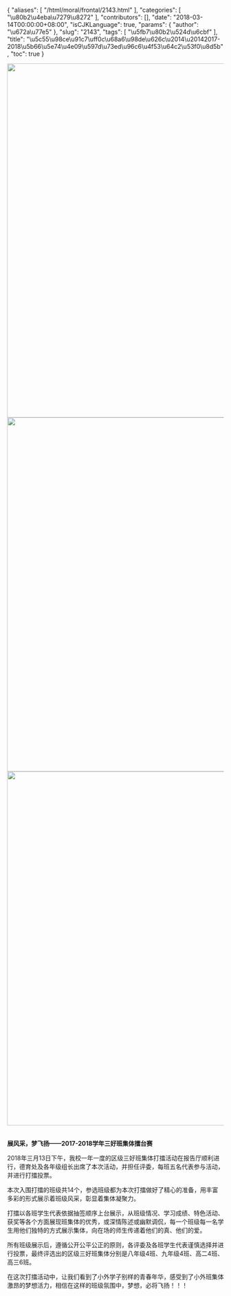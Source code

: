 {
    "aliases": [
        "/html/moral/frontal/2143.html"
    ],
    "categories": [
        "\u80b2\u4eba\u7279\u8272"
    ],
    "contributors": [],
    "date": "2018-03-14T00:00:00+08:00",
    "isCJKLanguage": true,
    "params": {
        "author": "\u672a\u77e5"
    },
    "slug": "2143",
    "tags": [
        "\u5fb7\u80b2\u524d\u6cbf"
    ],
    "title": "\u5c55\u98ce\u91c7\uff0c\u68a6\u98de\u626c\u2014\u20142017-2018\u5b66\u5e74\u4e09\u597d\u73ed\u96c6\u4f53\u64c2\u53f0\u8d5b",
    "toc": true
}


<img
    src="https://cdn.tfls.online/mirror/full/25883c89ff404245f722b2919109f3e16d0726b7.jpg"
    style="display:block;margin-left:auto;margin-right:auto;"
    decoding="async"
    fetchpriority="auto"
    loading="lazy"
    height="823"
    width="600"
/>
<img
    src="https://cdn.tfls.online/mirror/full/9ab9773c1ad81b2c75aa56236e4f511f028f4142.jpg"
    style="display:block;margin-left:auto;margin-right:auto;"
    decoding="async"
    fetchpriority="auto"
    loading="lazy"
    height="823"
    width="600"
/>
<img
    src="https://cdn.tfls.online/mirror/full/33a1057bcb4e8d7e56f1d98da7f449aeb30bac98.jpg"
    style="display:block;margin-left:auto;margin-right:auto;"
    decoding="async"
    fetchpriority="auto"
    loading="lazy"
    height="823"
    width="600"
/> 












**展风采，梦飞扬——2017-2018学年三好班集体擂台赛**




2018年三月13日下午，我校一年一度的区级三好班集体打擂活动在报告厅顺利进行，德育处及各年级组长出席了本次活动，并担任评委，每班五名代表参与活动，并进行打擂投票。




本次入围打擂的班级共14个，参选班级都为本次打擂做好了精心的准备，用丰富多彩的形式展示着班级风采，彰显着集体凝聚力。       




打擂以各班学生代表依据抽签顺序上台展示，从班级情况、学习成绩、特色活动、获奖等各个方面展现班集体的优秀，或深情陈述或幽默调侃，每一个班级每一名学生用他们独特的方式展示集体，向在场的师生传递着他们的真、他们的爱。




所有班级展示后，遵循公开公平公正的原则，各评委及各班学生代表谨慎选择并进行投票，最终评选出的区级三好班集体分别是八年级4班、九年级4班、高二4班、高三6班。       




在这次打擂活动中，让我们看到了小外学子别样的青春年华，感受到了小外班集体激昂的梦想活力，相信在这样的班级氛围中，梦想，必将飞扬！！！




  



